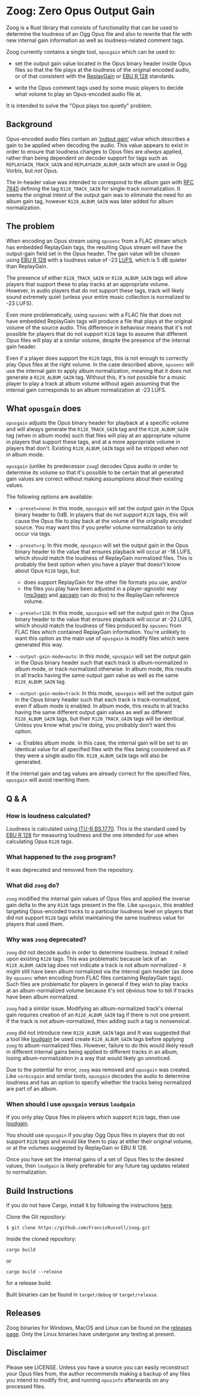 # Zoog: Zero Opus Output Gain

Zoog is a Rust library that consists of functionality that can be used
to determine the loudness of an Ogg Opus file and also to rewrite that
file with new internal gain information as well as loudness-related comment
tags.

Zoog currently contains a single tool, `opusgain` which can be used to:

* set the output gain value located in the Opus binary header inside Opus files
  so that the file plays at the loudness of the original encoded audio, or of
  that consistent with the
  [ReplayGain](https://en.wikipedia.org/wiki/ReplayGain)  or [EBU R
  128](https://en.wikipedia.org/wiki/EBU_R_128) standards.

* write the Opus comment tags used by some music players to decide
what volume to play an Opus-encoded audio file at.

It is intended to solve the "Opus plays too quietly" problem.

## Background

Opus-encoded audio files contain an [‘output
gain’](https://tools.ietf.org/html/rfc7845) value which describes a gain to be
applied when decoding the audio. This value appears to exist in order to ensure
that loudness changes to Opus files are *always* applied, rather than being
dependent on decoder support for tags such as `REPLAYGAIN_TRACK_GAIN` and
`REPLAYGAIN_ALBUM_GAIN` which are used in Ogg Vorbis, but *not* Opus.

The in-header value was intended to correspond to the album gain with
[RFC 7845](https://tools.ietf.org/html/rfc7845) defining the tag
`R128_TRACK_GAIN` for single-track normalization. It seems the original intent
of the output gain was to eliminate the need for an album gain tag, however
`R128_ALBUM_GAIN` was later added for album normalization.

## The problem

When encoding an Opus stream using `opusenc` from a FLAC stream which has
embedded ReplayGain tags, the resulting Opus stream will have the output-gain
field set in the Opus header. The gain value will be chosen using [EBU R
128](https://en.wikipedia.org/wiki/EBU_R_128) with a loudness value of -23
[LUFS](https://en.wikipedia.org/wiki/LKFS), which is 5 dB quieter than
ReplayGain.

The presence of either `R128_TRACK_GAIN` or `R128_ALBUM_GAIN` tags will allow
players that support these to play tracks at an appropriate volume. However, in
audio players that do not support these tags, track will likely sound extremely
quiet (unless your entire music collection is normalized to -23 LUFS).

Even more problematically, using `opusenc` with a FLAC file that does not have
embedded ReplayGain tags will produce a file that plays at the original volume
of the source audio. This difference in behaviour means that it's not possible
for players that do not support `R128` tags to assume that different Opus files will
play at a similar volume, despite the presence of the internal gain header.

Even if a player does support the `R128` tags, this is not enough to correctly
play Opus files at the right volume. In the case described above, `opusenc`
will use the internal gain to apply album normalization, meaning that it does
not generate a `R128_ALBUM_GAIN` tag. Without this, it's not possible for a
music player to play a track at album volume without again assuming that the
internal gain corresponds to an album normalization at -23 LUFS.

## What `opusgain` does

`opusgain` adjusts the Opus binary header for playback at a specific volume and
will always generate the `R128_TRACK_GAIN` tag and the `R128_ALBUM_GAIN` tag
(when in album mode) such that files will play at an appropriate volume in
players that support these tags, and at a more appropriate volume in players
that don't. Existing `R128_ALBUM_GAIN` tags will be stripped when not in album
mode.

`opusgain` (unlike its predecessor `zoog`) decodes Opus audio in order to
determine its volume so that it's possible to be certain that all generated
gain values are correct without making assumptions about their existing values.

The following options are available:

* `--preset=none`: In this mode, `opusgain` will set the output gain in the
  Opus binary header to 0dB. In players that do not support `R128` tags, this
  will cause the Opus file to play back at the volume of the originally encoded
  source. You may want this if you prefer volume normalization to only occur via
  tags.

* `--preset=rg`: In this mode, `opusgain` will set the output gain in the Opus binary
  header to the value that ensures playback will occur at -18 LUFS, which
  should match the loudness of ReplayGain normalized files.  This is probably
  the best option when you have a player that doesn't know about Opus `R128`
  tags, but:
    * does support ReplayGain for the other file formats you use, and/or
    * the files you play have been adjusted in a player-agnostic way
      ([mp3gain](http://mp3gain.sourceforge.net/) and
      [aacgain](http://aacgain.altosdesign.com/) can do this) to the ReplayGain
      reference volume.

* `--preset=r128`: In this mode, `opusgain` will set the output gain in the Opus
  binary header to the value that ensures playback will occur at -23 LUFS,
  which should match the loudness of files produced by `opusenc` from FLAC
  files which contained ReplayGain information. You're unlikely to want this
  option as the main use of `opusgain` is modify files which were generated this way.

* `--output-gain-mode=auto`: In this mode, `opusgain` will set the output gain
  in the Opus binary header such that each track is album-normalized in album
  mode, or track-normalized otherwise. In album mode, this results in all
  tracks having the same output gain value as well as the same
  `R128_ALBUM_GAIN` tag.

* `--output-gain-mode=track`: In this mode, `opusgain` will set the output gain
  in the Opus binary header such that each track is track-normalized, even if
  album mode is enabled. In album mode, this results in
  all tracks having the same different output gain values as well as different
  `R128_ALBUM_GAIN` tags, but their `R128_TRACK_GAIN` tags will be identical.
  Unless you know what you're doing, you probably don't want this option.

* `-a`: Enables album mode. In this case, the internal gain will be set to an
  identical value for all specified files with the files being considered as if
  they were a single audio file. `R128_ALBUM_GAIN` tags will also be generated.

If the internal gain and tag values are already correct for the specified files,
`opusgain` will avoid rewriting them.

## Q & A

### How is loudness calculated?

Loudness is calculated using [ITU-R
BS.1770](https://en.wikipedia.org/wiki/LKFS). This is the standard used by [EBU
R 128](https://en.wikipedia.org/wiki/EBU_R_128) for measuring loudness and the
one intended for use when calculating Opus `R128` tags.

### What happened to the `zoog` program?

It was deprecated and removed from the repository.

### What did `zoog` do?

`zoog` modified the internal gain values of Opus files and applied the inverse
gain delta to the any `R128` tags present in the file.  Like `opusgain`, this
enabled targeting Opus-encoded tracks to a particular loudness level on players
that did not support `R128` tags whilst maintaining the same loudness value for
players that used them.

### Why was `zoog` deprecated?

`zoog` did not decode audio in order to determine loudness. Instead it relied
upon existing `R128` tags. This was problematic because lack of an
`R128_ALBUM_GAIN` tag does not indicate a track is not album normalized - it
might still have been album normalized via the internal gain header (as done by
`opusenc` when encoding from FLAC files containing ReplayGain tags). Such files
are problematic for players in general if they wish to play tracks at an
album-normalized volume because it's not obvious how to tell if tracks have
been album normalized.

`zoog` had a similar issue. Modifying an album-normalized track's internal gain
requires creation of an `R128_ALBUM_GAIN` tag if there is not one present. If
the track is not album-normalized, then adding such a tag is nonsensical.

`zoog` did not introduce new `R128_ALBUM_GAIN` tags and It was suggested that a
tool like [loudgain](https://github.com/Moonbase59/loudgain) be used create
`R128_ALBUM_GAIN` tags before applying `zoog` to album-normalized files.
However, failure to do this would likely result in different internal gains being
applied to different tracks in an album, losing album-normalization in a way that
would likely go unnoticed.

Due to the potential for error, `zoog` was removed and `opusgain` was created.
Like `vorbisgain` and similar tools, `opusgain` decodes the audio to determine loudness
and has an option to specify whether the tracks being normalized are part of an album.

### When should I use `opusgain` versus `loudgain`

If you only play Opus files in players which support `R128` tags, then use
[loudgain](https://github.com/Moonbase59/loudgain).

You should use `opusgain` if you play Ogg Opus files in players that do not
support `R128` tags and would like them to play at either their original
volume, or at the volumes suggested by ReplayGain or EBU R 128.

Once you have set the internal gains of a set of Opus files to the desired
values, then `loudgain` is likely preferable for any future tag updates related to
normalization.

## Build Instructions 

If you do not have Cargo, install it by following the instructions
[here](https://doc.rust-lang.org/cargo/getting-started/installation.html).

Clone the Git repository:

```$ git clone https://github.com/FrancisRussell/zoog.git```

Inside the cloned repository:

```cargo build```

or 

```cargo build --release```

for a release build.

Built binaries can be found in `target/debug` or `target/release`.

## Releases

Zoog binaries for Windows, MacOS and Linux can be found on the [releases
page](https://github.com/FrancisRussell/zoog/releases/). Only the Linux
binaries have undergone any testing at present.

## Disclaimer

Please see LICENSE. Unless you have a source you can easily reconstruct your Opus files
from, the author recommends making a backup of any files you intend to modify first, and
running `opusinfo` afterwards on any processed files.
